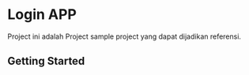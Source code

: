 # Login APP

Project ini adalah Project sample project yang dapat dijadikan referensi.

## Getting Started

